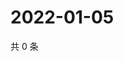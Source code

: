 # 2022-01-05

共 0 条

<!-- BEGIN WEIBO -->
<!-- 最后更新时间 Wed Jan 05 2022 17:00:49 GMT+0800 (China Standard Time) -->

<!-- END WEIBO -->
